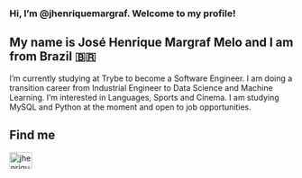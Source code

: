 ### Hi, I’m @jhenriquemargraf. Welcome to my profile!
## My name is José Henrique Margraf Melo and I am from Brazil :brazil:
I’m currently studying at Trybe to become a Software Engineer. I am doing a transition career from Industrial Engineer to Data Science and Machine Learning.
I’m interested in Languages, Sports and Cinema.
I am studying MySQL and Python at the moment and open to job opportunities.

## Find me
<a href="https://www.linkedin.com/in/jhenriquemargrafm/" target="_blank">
<img align="center" alt="jhenriquemargraf-linkedin" height="30" width="40" src="https://cdn.jsdelivr.net/npm/simple-icons@3.0.1/icons/linkedin.svg" style="max-width:100%;">
</a>
<a href="https://www.linkedin.com/in/jhenriquemargrafm/" target="_blank">
<link rel="stylesheet" href="https://cdn.jsdelivr.net/gh/devicons/devicon@v2.13.0/devicon.min.css">
</a>




